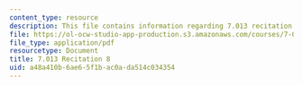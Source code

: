 ```yaml
---
content_type: resource
description: This file contains information regarding 7.013 recitation 8.
file: https://ol-ocw-studio-app-production.s3.amazonaws.com/courses/7-013-introductory-biology-spring-2013/a48a410b6ae65f1bac0ada514c034354_MIT7_013S12_Recitation_8.pdf
file_type: application/pdf
resourcetype: Document
title: 7.013 Recitation 8
uid: a48a410b-6ae6-5f1b-ac0a-da514c034354
---
```

